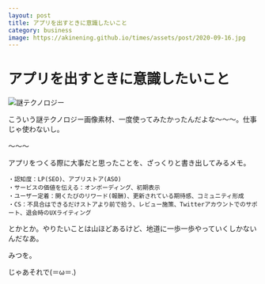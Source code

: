 ```yaml
---
layout: post
title: アプリを出すときに意識したいこと
category: business
image: https://akinening.github.io/times/assets/post/2020-09-16.jpg
---
```


# アプリを出すときに意識したいこと

<img src="https://akinening.github.io/times/assets/post/2020-09-16.jpg" alt="謎テクノロジー">

こういう謎テクノロジー画像素材、一度使ってみたかったんだよな〜〜〜。仕事じゃ使わないし。

〜〜〜

アプリをつくる際に大事だと思ったことを、ざっくりと書き出してみるメモ。

```
・認知度：LP(SEO)、アプリストア(ASO)
・サービスの価値を伝える：オンボーディング、初期表示
・ユーザー定着：開くたびのリワード(報酬)、更新されている期待感、コミュニティ形成
・CS：不具合はできるだけストアより前で拾う、レビュー施策、Twitterアカウントでのサポート、退会時のUXライティング
```

とかとか。やりたいことは山ほどあるけど、地道に一歩一歩やっていくしかないんだなあ。

みつを。

じゃあそれで(＝ω＝.)